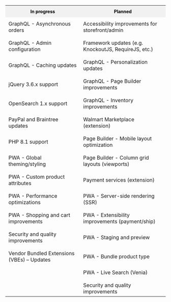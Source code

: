 <!-- {% assign categories = include.data.categories %}
{% if include.categories %}
{% assign categories = include.data.categories | where: "name", include.categories %}
{% endif %}

<table class="status-table">
  <tbody>
    <tr class="category-name">
      <th>In progress</th>
      <th>Planned</th>
    </tr>
    {% for categories in categories %}
    {% if categories.name == "In progress" %}
    <tr class="category-feature">
      <td>{{ categories.features }}</td>
      <td></td>
    </tr>
    {% elsif categories.name == "Planned" %}
    <tr class="category-feature">
      <td></td>
      <td>{{ categories.features }}</td>
    </tr>
    {% endif %}
    {% endfor %}
  </tbody>
</table> -->

<table class="status-table">
  <tbody>
    <tr class="category-name">
      <th>In progress</th>
      <th>Planned</th>
    </tr>
    <tr class="category-feature">
      <td>GraphQL - Asynchronous orders</td>
      <td>Accessibility improvements for storefront/admin</td>
    </tr>
    <tr class="category-feature">
      <td>GraphQL - Admin configuration</td>
      <td>Framework updates (e.g. KnockoutJS, RequireJS, etc.)</td>
    </tr>
    <tr class="category-feature">
      <td>GraphQL - Caching updates</td>
      <td>GraphQL - Personalization updates</td>
    </tr>
    <tr class="category-feature">
      <td>jQuery 3.6.x support</td>
      <td>GraphQL - Page Builder improvements</td>
    </tr>
    <tr class="category-feature">
      <td>OpenSearch 1.x support</td>
      <td>GraphQL - Inventory improvements</td>
    </tr>
    <tr class="category-feature">
      <td>PayPal and Braintree updates</td>
      <td>Walmart Marketplace (extension)</td>
    </tr>
    <tr class="category-feature">
      <td>PHP 8.1 support</td>
      <td>Page Builder - Mobile layout optimization</td>
    </tr>
    <tr class="category-feature">
      <td>PWA - Global theming/styling</td>
      <td>Page Builder - Column grid layouts (viewports)</td>
    </tr>
    <tr class="category-feature">
      <td>PWA - Custom product attributes</td>
      <td>Payment services (extension)</td>
    </tr>
    <tr class="category-feature">
      <td>PWA - Performance optimizations</td>
      <td>PWA - Server-side rendering (SSR)</td>
    </tr>
    <tr class="category-feature">
      <td>PWA - Shopping and cart improvements</td>
      <td>PWA - Extensibility improvements (payment/ship)</td>
    </tr>
    <tr class="category-feature">
      <td>Security and quality improvements</td>
      <td>PWA - Staging and preview</td>
    </tr>
    <tr class="category-feature">
      <td>Vendor Bundled Extensions (VBEs) – Updates</td>
      <td>PWA - Bundle product type</td>
    </tr>
    <tr class="category-feature">
      <td></td>
      <td>PWA - Live Search (Venia)</td>
    </tr>
    <tr class="category-feature">
      <td></td>
      <td>Security and quality improvements</td>
    </tr>
  </tbody>
</table>

<style>
/*** Table ***/

.status-table {
  table-layout: fixed;
}

/*** Rows ***/

.category-feature {
  transition: all .2s;
  height: 26px;
}

.category-feature:hover {
  background: rgba(20,115,230,10%);
}

tbody tr.category-feature:last-child td {
  padding-bottom: 5px;
}

/*** Columns ***/

.category-name th {
  padding: 10px;
  font-size: 14px !important;
  font-weight: bold;
  color: black;
  background-color: #f1f1f1;
}

/* .category-name th:nth-child(1) {
   width: 100%;
}

.category-name th:nth-child(2) {
  width: 90px;
  text-align: center;
} */

/*** Cells ***/

.category-feature td {
  padding: 10px;
}

/* .category-feature td:nth-child(2) {
  text-align: center;
} */

/*** Icons ***/

  .status {
    height: 32px;
    font-size: 14px;
    font-weight: 400;
  }

  .status::before {
    content: '';
    display: inline-block;
    width: 8px;
    height: 8px;
    border-radius: 50%;
    margin: 0 12px;
  }

  .status.complete::before {
    background: rgb(45, 157, 120);
  }

  .status.in-progress::before {
    background: rgb(230, 134, 25);
  }

  .status.planned {
    font-style: italic;
  }

  .status.planned::before {
    background: rgb(179, 179, 179);
  }

</style>
